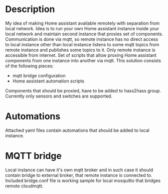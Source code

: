 # Description

My idea of making Home assistant available remotely with separation from local network. Idea is to run your own Home assistant instance inside your local network and maintain second instance that proxies set of components. Communication is done via mqtt, so remote instance has no direct access to local instance other than local instance listens to some mqtt topics from remote instance and publishes some topics to it. Only remote instance is accessible from internet.
Set of scripts that allow proxing Home assistant components from one instance into another via mqtt. This solution consists of the following pieces:
- mqtt bridge configuration
- Home assistant automation scripts

Components that should be proxied, have to be added to hass2hass group. Currently only sensors and switches are supported.

# Automations
Attached yaml files contain automations that should be added to local instance. 

# MQTT bridge
Local instance can have it's own mqtt broker and in such case it should contain bridge to external broker, that remote instance is connected to. Included bridge.conf file is working sample for local mosquitto that bridges remote cloudmqtt.
